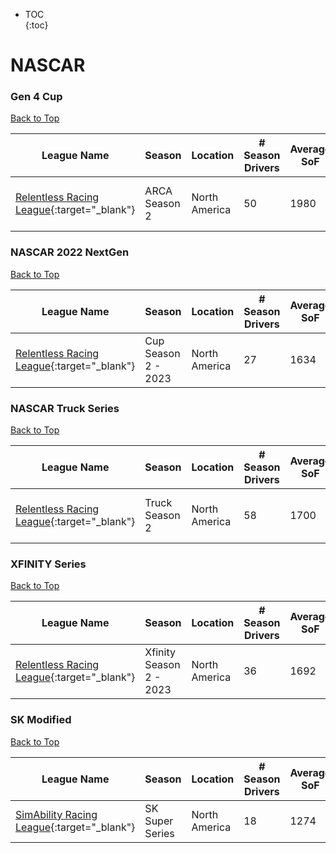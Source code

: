 * TOC  
{:toc}

# NASCAR

### Gen 4 Cup

[Back to Top](#)  

|                                                     League Name                                                     |    Season   |   Location  |# Season Drivers|Average SoF|Setup|    Upcoming Race   |        New York        |         London         |          Sydney         |
|---------------------------------------------------------------------------------------------------------------------|-------------|-------------|----------------|-----------|-----|--------------------|------------------------|------------------------|-------------------------|
|[Relentless Racing League](https://members.iracing.com/membersite/member/LeagueView.do?league=9238){:target="_blank"}|ARCA Season 2|North America|       50       |    1980   |Fixed|Texas Motor Speedway|Thu, June 15 08:00PM EDT|Fri, June 16 01:00AM BST|Fri, June 16 10:00AM AEST|

### NASCAR 2022 NextGen

[Back to Top](#)  

|                                                     League Name                                                     |       Season       |   Location  |# Season Drivers|Average SoF|Setup|           Upcoming Race          |        New York        |         London         |          Sydney         |
|---------------------------------------------------------------------------------------------------------------------|--------------------|-------------|----------------|-----------|-----|----------------------------------|------------------------|------------------------|-------------------------|
|[Relentless Racing League](https://members.iracing.com/membersite/member/LeagueView.do?league=9238){:target="_blank"}|Cup Season 2 \- 2023|North America|       27       |    1634   |Fixed|WeatherTech Raceway at Laguna Seca|Wed, June 14 07:59PM EDT|Thu, June 15 12:59AM BST|Thu, June 15 09:59AM AEST|

### NASCAR Truck Series

[Back to Top](#)  

|                                                     League Name                                                     |    Season    |   Location  |# Season Drivers|Average SoF|Setup|         Upcoming Race         |        New York        |         London         |          Sydney         |
|---------------------------------------------------------------------------------------------------------------------|--------------|-------------|----------------|-----------|-----|-------------------------------|------------------------|------------------------|-------------------------|
|[Relentless Racing League](https://members.iracing.com/membersite/member/LeagueView.do?league=9238){:target="_blank"}|Truck Season 2|North America|       58       |    1700   |Fixed|Michigan International Speedway|Tue, June 13 07:58PM EDT|Wed, June 14 12:58AM BST|Wed, June 14 09:58AM AEST|

### XFINITY Series

[Back to Top](#)  

|                                                     League Name                                                     |         Season         |   Location  |# Season Drivers|Average SoF|Setup|Upcoming Race|New York|London|Sydney|
|---------------------------------------------------------------------------------------------------------------------|------------------------|-------------|----------------|-----------|-----|-------------|--------|------|------|
|[Relentless Racing League](https://members.iracing.com/membersite/member/LeagueView.do?league=9238){:target="_blank"}|Xfinity Season 2 \- 2023|North America|       36       |    1692   |Fixed|             |        |      |      |

### SK Modified

[Back to Top](#)  

|                                                     League Name                                                     |     Season    |   Location  |# Season Drivers|Average SoF|Setup|Upcoming Race|New York|London|Sydney|
|---------------------------------------------------------------------------------------------------------------------|---------------|-------------|----------------|-----------|-----|-------------|--------|------|------|
|[SimAbility Racing League](https://members.iracing.com/membersite/member/LeagueView.do?league=1754){:target="_blank"}|SK Super Series|North America|       18       |    1274   |     |             |        |      |      |

